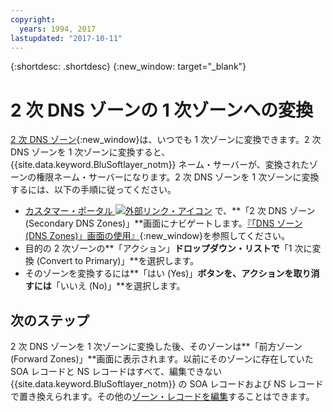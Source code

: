 ```yaml
---
copyright:
  years: 1994, 2017
lastupdated: "2017-10-11"
---
```


{:shortdesc: .shortdesc}
{:new_window: target="_blank"}

# 2 次 DNS ゾーンの 1 次ゾーンへの変換

[2 次 DNS ゾーン](add-secondary-dns-zone.html){:new_window}は、いつでも 1 次ゾーンに変換できます。2 次 DNS ゾーンを 1 次ゾーンに変換すると、{{site.data.keyword.BluSoftlayer_notm}} ネーム・サーバーが、変換されたゾーンの権限ネーム・サーバーになります。2 次 DNS ゾーンを 1 次ゾーンに変換するには、以下の手順に従ってください。

* [カスタマー・ポータル ![外部リンク・アイコン](../../icons/launch-glyph.svg "外部リンク・アイコン")](https://control.softlayer.com/) で、**「2 次 DNS ゾーン (Secondary DNS Zones)」**画面にナビゲートします。[『「DNS ゾーン (DNS Zones)」画面の使用』](use-dns-zones-screen.html){:new_window}を参照してください。
* 目的の 2 次ゾーンの**「アクション」**ドロップダウン・リストで**「1 次に変換 (Convert to Primary)」**を選択します。
* そのゾーンを変換するには**「はい (Yes)」**ボタンを、アクションを取り消すには**「いいえ (No)」**を選択します。

## 次のステップ

2 次 DNS ゾーンを 1 次ゾーンに変換した後、そのゾーンは**「前方ゾーン (Forward Zones)」**画面に表示されます。以前にそのゾーンに存在していた SOA レコードと NS レコードはすべて、編集できない {{site.data.keyword.BluSoftlayer_notm}} の SOA レコードおよび NS レコードで置き換えられます。その他の[ゾーン・レコードを編集](edit-dns-zone-record.html)することはできます。
